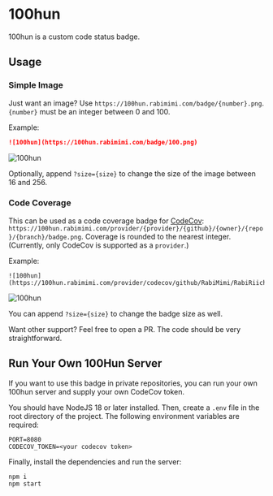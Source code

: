 # 100hun

100hun is a custom code status badge.

## Usage

### Simple Image

Just want an image? Use `https://100hun.rabimimi.com/badge/{number}.png`. `{number}` must be an integer between 0 and 100.

Example:

```markdown
![100hun](https://100hun.rabimimi.com/badge/100.png)
```

![100hun](https://100hun.rabimimi.com/badge/100.png)

Optionally, append `?size={size}` to change the size of the image between 16 and 256.

### Code Coverage

This can be used as a code coverage badge for [CodeCov](https://codecov.io/): `https://100hun.rabimimi.com/provider/{provider}/{github}/{owner}/{repo}/{branch}/badge.png`. Coverage is rounded to the nearest integer. (Currently, only CodeCov is supported as a `provider`.)

Example:

```
![100hun](https://100hun.rabimimi.com/provider/codecov/github/RabiMimi/RabiRiichi/develop/badge.png)
```

![100hun](https://100hun.rabimimi.com/provider/codecov/github/RabiMimi/RabiRiichi/develop/badge.png)

You can append `?size={size}` to change the badge size as well.

Want other support? Feel free to open a PR. The code should be very straightforward.

## Run Your Own 100Hun Server

If you want to use this badge in private repositories, you can run your own 100hun server and supply your own CodeCov token.

You should have NodeJS 18 or later installed. Then, create a `.env` file in the root directory of the project. The following environment variables are required:

```
PORT=8080
CODECOV_TOKEN=<your codecov token>
```

Finally, install the dependencies and run the server:

```bash
npm i
npm start
```
